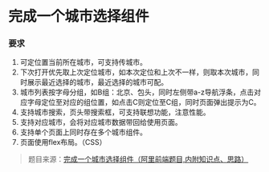 # 完成一个城市选择组件

### 要求
1. 可定位置当前所在城市，可支持传城市。
2. 下次打开优先取上次定位城市，如本次定位和上次不一样，则取本次城市，同时展示最近选择的城市，最近选择的城市可配。
3. 城市列表按字母分组，如B组：北京、包头，同时左侧带a-z导航浮条，点击对应字母定位至对应的组位置，如点击C则定位至C组，同时页面弹出提示为C。
4. 支持城市搜索，页头带搜索框，可支持联想功能，注意性能。
5. 支持对应城市，会将对应城市数据带回给使用页面。
6. 支持单个页面上同时存在多个城市组件。
7. 页面使用flex布局。（CSS）

> 题目来源：[完成一个城市选择组件（阿里前端题目,内附知识点、思路）](https://zhuanlan.zhihu.com/p/36134805)